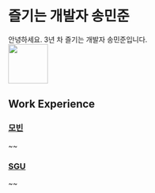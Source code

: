 # 즐기는 개발자 송민준
안녕하세요. 3년 차 즐기는 개발자 송민준입니다.<br>
<image src="https://user-images.githubusercontent.com/56568571/164507647-f2b57268-aa87-4128-8d80-3c190e0c5ed8.jpg" height="80" width="80">


## Work Experience

### [모빈](https://www.mobin-inc.com/)
~~

### [SGU](http://www.sgu.co.kr/summary/summary)
~~
